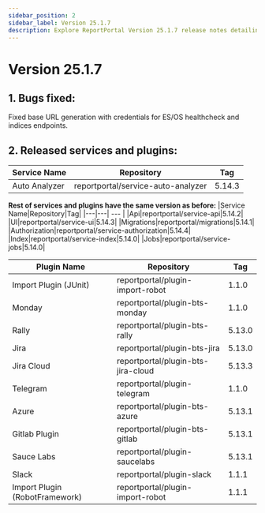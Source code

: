 ```yaml
---
sidebar_position: 2
sidebar_label: Version 25.1.7
description: Explore ReportPortal Version 25.1.7 release notes detailing bug fixes, updated services, and plugin versions to enhance your test automation experience.
---
```


# Version 25.1.7

## 1. Bugs fixed:
Fixed base URL generation with credentials for ES/OS healthcheck and indices endpoints.

## 2. Released services and plugins:
|Service Name|Repository|Tag|
|---|---| --- |
|Auto Analyzer|reportportal/service-auto-analyzer|5.14.3|


**Rest of services and plugins have the same version as before:**
|Service Name|Repository|Tag|
|---|---| --- |
|Api|reportportal/service-api|5.14.2|
|UI|reportportal/service-ui|5.14.3|
|Migrations|reportportal/migrations|5.14.1|
|Authorization|reportportal/service-authorization|5.14.4|
|Index|reportportal/service-index|5.14.0|
|Jobs|reportportal/service-jobs|5.14.0|


|Plugin Name|Repository|Tag|
|---|---| --- |
|Import Plugin (JUnit)|reportportal/plugin-import-robot|1.1.0|
|Monday|reportportal/plugin-bts-monday|1.1.0|
|Rally|reportportal/plugin-bts-rally|5.13.0|
|Jira|reportportal/plugin-bts-jira|5.13.0|
|Jira Cloud|reportportal/plugin-bts-jira-cloud|5.13.3|
|Telegram|reportportal/plugin-telegram|1.1.0|
|Azure|reportportal/plugin-bts-azure|5.13.1|
|Gitlab Plugin|reportportal/plugin-bts-gitlab|5.13.1|
|Sauce Labs|reportportal/plugin-saucelabs|5.13.1|
|Slack|reportportal/plugin-slack|1.1.1|
|Import Plugin (RobotFramework)|reportportal/plugin-import-robot|1.1.1|
